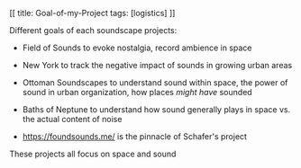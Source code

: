 [[
title: Goal-of-my-Project
tags: [logistics]
]]

Different goals of each soundscape projects:

- Field of Sounds to evoke nostalgia, record ambience in space

- New York to track the negative impact of sounds in growing urban areas

- Ottoman Soundscapes to understand sound within space, the power of sound in urban organization, how places *might have* sounded

- Baths of Neptune to understand how sound generally plays in space vs. the actual content of noise

- https://foundsounds.me/ is the pinnacle of Schafer's project

These projects all focus on space and sound